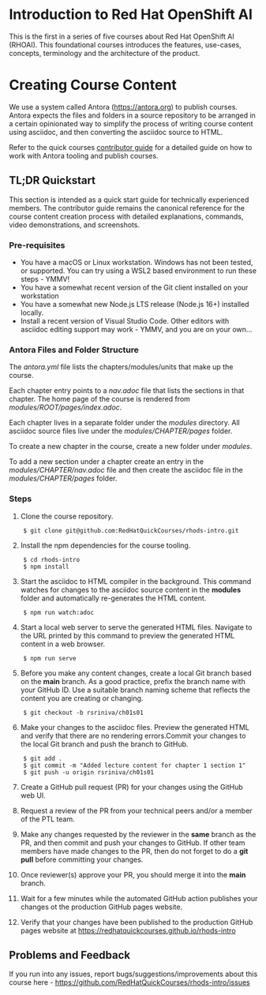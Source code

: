 # Introduction to Red Hat OpenShift AI

This is the first in a series of five courses about Red Hat OpenShift AI (RHOAI).
This foundational courses introduces the features, use-cases, concepts, terminology and the architecture of the product.

# Creating Course Content

We use a system called Antora (https://antora.org) to publish courses. Antora expects the files and folders in a source repository to be arranged in a certain opinionated way to simplify the process of writing course content using asciidoc, and then converting the asciidoc source to HTML.

Refer to the quick courses [contributor guide](https://redhatquickcourses.github.io/welcome/1/guide/overview.html) for a detailed guide on how to work with Antora tooling and publish courses.

## TL;DR Quickstart

This section is intended as a quick start guide for technically experienced members. The contributor guide remains the canonical reference for the course content creation process with detailed explanations, commands, video demonstrations, and screenshots.

### Pre-requisites

* You have a macOS or Linux workstation. Windows has not been tested, or supported. You can try using a WSL2 based environment to run these steps - YMMV!
* You have a somewhat recent version of the Git client installed on your workstation
* You have a somewhat new Node.js LTS release (Node.js 16+) installed locally. 
* Install a recent version of Visual Studio Code. Other editors with asciidoc editing support may work - YMMV, and you are on your own...

### Antora Files and Folder Structure

The *antora.yml* file lists the chapters/modules/units that make up the course.

Each chapter entry points to a *nav.adoc* file that lists the sections in that chapter. The home page of the course is rendered from *modules/ROOT/pages/index.adoc*.

Each chapter lives in a separate folder under the *modules* directory. All asciidoc source files live under the *modules/CHAPTER/pages* folder. 

To create a new chapter in the course, create a new folder under *modules*. 

To add a new section under a chapter create an entry in the *modules/CHAPTER/nav.adoc* file and then create the asciidoc file in the *modules/CHAPTER/pages* folder.

### Steps

1. Clone the course repository.
```
    $ git clone git@github.com:RedHatQuickCourses/rhods-intro.git
```

2. Install the npm dependencies for the course tooling.
```
    $ cd rhods-intro
    $ npm install
```

3. Start the asciidoc to HTML compiler in the background. This command watches for changes to the asciidoc source content in the **modules** folder and automatically re-generates the HTML content.
```
    $ npm run watch:adoc
```
4. Start a local web server to serve the generated HTML files. Navigate to the URL printed by this command to preview the generated HTML content in a web browser.
```
    $ npm run serve
```

5. Before you make any content changes, create a local Git branch based on the **main** branch. As a good practice, prefix the branch name with your GitHub ID. Use a suitable branch naming scheme that reflects the content you are creating or changing.
```
    $ git checkout -b rsriniva/ch01s01
```

6. Make your changes to the asciidoc files. Preview the generated HTML and verify that there are no rendering errors.Commit your changes to the local Git branch and push the branch to GitHub.
```
    $ git add .
    $ git commit -m "Added lecture content for chapter 1 section 1"
    $ git push -u origin rsriniva/ch01s01
```

7. Create a GitHub pull request (PR) for your changes using the GitHub web UI.

8. Request a review of the PR from your technical peers and/or a member of the PTL team.

9. Make any changes requested by the reviewer in the **same** branch as the PR, and then commit and push your changes to GitHub. If other team members have made changes to the PR, then do not forget to do a **git pull** before committing your changes.

10. Once reviewer(s) approve your PR, you should merge it into the **main** branch.

11. Wait for a few minutes while the automated GitHub action publishes your changes ot the production GitHub pages website.

12. Verify that your changes have been published to the production GitHub pages website at https://redhatquickcourses.github.io/rhods-intro

## Problems and Feedback
If you run into any issues, report bugs/suggestions/improvements about this course here - https://github.com/RedHatQuickCourses/rhods-intro/issues